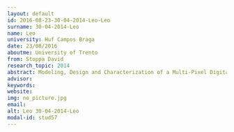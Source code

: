 ```yaml
---
layout: default 
id: 2016-08-23-30-04-2014-Leo-Leo
surname: 30-04-2014-Leo
name: Leo
university: Huf Campos Braga
date: 23/08/2016
aboutme: University of Trento
from: Stoppa David
research_topic: 2014
abstract: Modeling, Design and Characterization of a Multi-Pixel Digital SiPM for PET Applications
advisor: 
keywords: 
website: 
img: no_picture.jpg
email: 
alt: Leo 30-04-2014-Leo
modal-id: stud57
---
```

